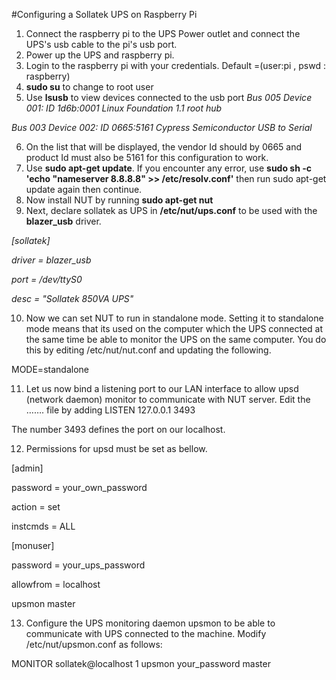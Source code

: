 #Configuring a Sollatek UPS on Raspberry Pi

1. Connect the raspberry pi to the UPS Power outlet and connect the UPS's usb cable to the pi's usb port.
2. Power up the UPS and raspberry pi.
3. Login to the raspberry pi with your credentials. 
Default =(user:pi , pswd : raspberry)
4. **sudo su** to change to root user 
5. Use **lsusb** to view devices connected to the usb port 
*Bus 005 Device 001: ID 1d6b:0001 Linux Foundation 1.1 root hub*

*Bus 003 Device 002: ID 0665:5161 Cypress Semiconductor USB to Serial*

6. On the list that will be displayed, the vendor Id should by 0665 and product Id must also be 5161 for this configuration to work.
7. Use **sudo apt-get update**. If you encounter any error, use 
**sudo sh -c 'echo "nameserver 8.8.8.8" >> /etc/resolv.conf'** then run sudo apt-get update again then continue.
8. Now install NUT by running **sudo apt-get nut**
9. Next, declare sollatek as UPS in **/etc/nut/ups.conf** to be used with the **blazer_usb** driver.

*[sollatek]*

*driver = blazer_usb*

*port = /dev/ttyS0*

*desc = "Sollatek 850VA UPS"*

10. Now we can set NUT to run in standalone mode. Setting it to standalone mode means that its used on the computer which the UPS connected at the same time be able to monitor the UPS on the same computer. You do this by editing /etc/nut/nut.conf and updating the following.

MODE=standalone 


11. Let us now bind a listening port to our LAN interface to allow upsd (network daemon) monitor to communicate with NUT server. Edit the ……. file by adding 
LISTEN 127.0.0.1 3493

The number 3493 defines the port on our localhost.

12. Permissions for upsd must be set as bellow. 

[admin]

password = your_own_password

action = set

instcmds = ALL



[monuser]

password = your_ups_password

allowfrom = localhost

upsmon master


13. Configure the UPS monitoring daemon upsmon to be able to communicate with UPS connected to the machine. Modify /etc/nut/upsmon.conf as follows:

MONITOR sollatek@localhost 1 upsmon your_password master


